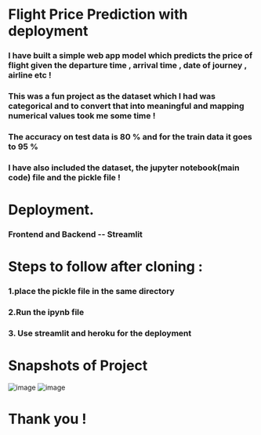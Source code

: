 # Flight Price Prediction with deployment

### I have built a simple web app model which predicts the price of flight given the departure time , arrival time , date of journey , airline etc !

### This was a fun project as the dataset which I had was categorical and to convert that into meaningful and mapping numerical values took me some time !
### The accuracy on test data is 80 % and for the train data it goes to 95 %
### I have also included the dataset, the jupyter notebook(main code) file and the pickle file !


# Deployment.
### Frontend and Backend -- Streamlit

# Steps to follow after cloning :

### 1.place the pickle file in the same directory
### 2.Run the ipynb file
### 3. Use streamlit and heroku for the deployment

# Snapshots of Project
![image](https://github.com/DishaN08/Flight-Price-Prediction/assets/87025050/7db2d0e2-771e-437e-a193-5aaec6f3959b)
![image](https://github.com/DishaN08/Flight-Price-Prediction/assets/87025050/44756230-35c3-44b3-ab21-fb5b196238c0)






# Thank you !
